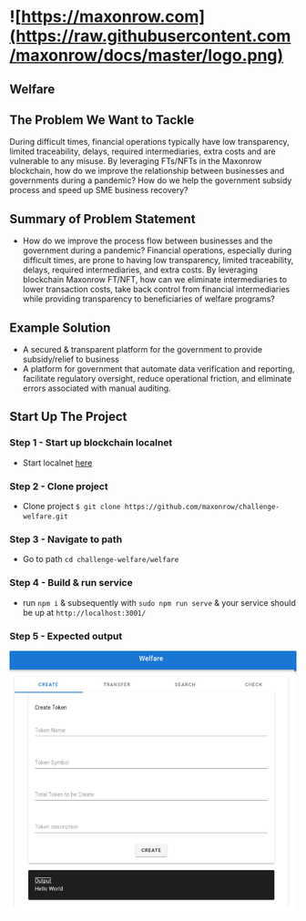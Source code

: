 # ![https://maxonrow.com](https://raw.githubusercontent.com/maxonrow/docs/master/logo.png)

## Welfare

## The Problem We Want to Tackle

During difficult times, financial operations typically have low transparency, limited traceability, delays, required intermediaries, extra costs and are vulnerable to any misuse. By leveraging FTs/NFTs in the Maxonrow blockchain, how do we improve the relationship between businesses and governments during a pandemic? How do we help the government subsidy process and speed up SME business recovery? 

## Summary of Problem Statement

- How do we improve the process flow between businesses and the government during a pandemic? Financial operations, especially during difficult times, are prone to having low transparency, limited traceability,  delays, required intermediaries, and extra costs. By leveraging blockchain Maxonrow FT/NFT, how can we eliminate intermediaries to lower transaction costs, take back control from financial intermediaries while providing transparency to beneficiaries of welfare programs?

## Example Solution

- A secured & transparent platform for the government to provide subsidy/relief to business
- A platform for government that automate data verification and reporting, facilitate regulatory oversight, reduce operational friction, and eliminate errors associated with manual auditing.

## Start Up The Project

### Step 1 - Start up blockchain localnet

- Start localnet [here](https://github.com/maxonrow/maxathon/tree/master/blockchain-starter-kit)

### Step 2 - Clone project

- Clone project `$ git clone https://github.com/maxonrow/challenge-welfare.git`

### Step 3 - Navigate to path

- Go to path `cd challenge-welfare/welfare`

### Step 4 - Build & run service

- run `npm i` & subsequently with `sudo npm run serve` & your service should be up at `http://localhost:3001/`

### Step 5 - Expected output

![Expected output](images/welfare.png)
